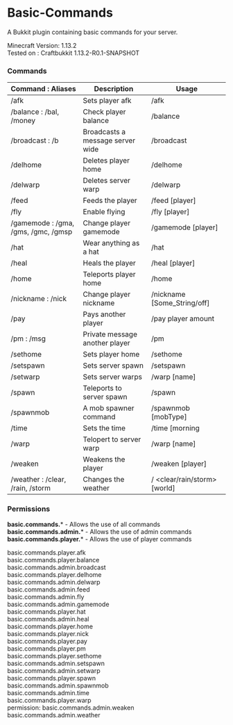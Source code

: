 # Basic-Commands
A Bukkit plugin containing basic commands for your server.

Minecraft Version: 1.13.2  
Tested on : Craftbukkit 1.13.2-R0.1-SNAPSHOT

### Commands
| Command : Aliases | Description  | Usage  |
| ------------ | ------------ | ------------ |
| /afk | Sets player afk | /afk
| /balance : /bal, /money | Check player balance  | /balance |
| /broadcast : /b | Broadcasts a message server wide  | /broadcast <message> |
| /delhome  | Deletes player home  | /delhome <name>  |
| /delwarp  | Deletes server warp  | /delwarp <name>  |
| /feed  | Feeds the player  | /feed [player]  |
| /fly  | Enable flying  | /fly [player]  |
| /gamemode : /gma, /gms, /gmc, /gmsp |  Change player gamemode | /gamemode [player]  |
| /hat  | Wear anything as a hat | /hat  |
| /heal  |  Heals the player | /heal [player]  |
| /home  |  Teleports player home | /home <name>  |
| /nickname : /nick  |  Change player nickname | /nickname [Some_String/off]  |
| /pay  |  Pays another player | /pay player amount  |
| /pm : /msg  |  Private message another player | /pm <message> |
| /sethome | Sets player home | /sethome <name> |
| /setspawn | Sets server spawn | /setspawn |
| /setwarp | Sets server warps | /warp [name] |
| /spawn | Teleports to server spawn | /spawn |
| /spawnmob | A mob spawner command | /spawnmob [mobType] |
| /time | Sets the time | /time  [morning|day|evening|night] |
| /warp | Telopert to server warp | /warp [name] |
| /weaken | Weakens the player | /weaken [player] |
| /weather : /clear, /rain, /storm | Changes the weather | /<command> <clear/rain/storm> [world] |

### Permissions  
**basic.commands.*** - Allows the use of all commands   
**basic.commands.admin.*** - Allows the use of admin commands  
**basic.commands.player.*** - Allows the use of player commands  

basic.commands.player.afk  
basic.commands.player.balance  
basic.commands.admin.broadcast  
basic.commands.player.delhome  
basic.commands.admin.delwarp  
basic.commands.admin.feed  
basic.commands.admin.fly  
basic.commands.admin.gamemode  
basic.commands.player.hat  
basic.commands.admin.heal  
basic.commands.player.home  
basic.commands.player.nick  
basic.commands.player.pay  
basic.commands.player.pm  
basic.commands.player.sethome  
basic.commands.admin.setspawn  
basic.commands.admin.setwarp  
basic.commands.player.spawn  
basic.commands.admin.spawnmob  
basic.commands.admin.time  
basic.commands.player.warp  
permission: basic.commands.admin.weaken  
basic.commands.admin.weather  
